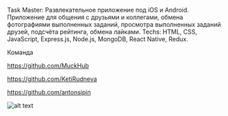 Task Master: Развлекательное приложение под iOS и Android. Приложение для общения с друзьями и коллегами, обмена фотографиями выполненных заданий, просмотра выполненных заданий друзей, подсчёта рейтинга, обмена лайками.
Techs: HTML, CSS, JavaScript, Express.js, Node.js, MongoDB, React Native, Redux.

Команда

https://github.com/MuckHub

https://github.com/KetiRudneva

https://github.com/antonsipin


![alt text](assets/1.jpeg "Экран регистрации")





